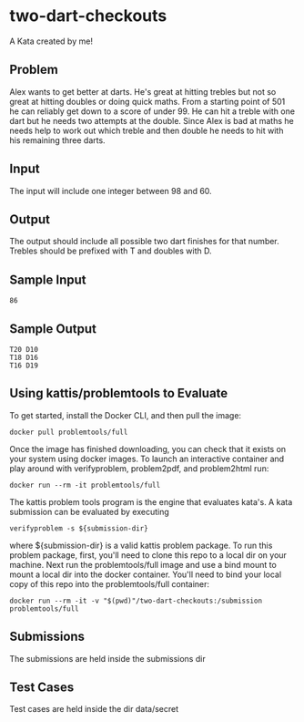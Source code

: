 # two-dart-checkouts
A Kata created by me!

## Problem
Alex wants to get better at darts. He's great at hitting trebles but not so great at hitting doubles or doing quick maths. From a starting point of 501 he can reliably get down to a score of under 99. He can hit a treble with one dart but he needs two attempts at the double. Since Alex is bad at maths he needs help to work out which treble and then double he needs to hit with his remaining three darts.

## Input
The input will include one integer between 98 and 60.

## Output
The output should include all possible two dart finishes for that number. Trebles should be prefixed with T and doubles with D.

## Sample Input
``` shell
86
```

## Sample Output
``` shell
T20 D10
T18 D16
T16 D19
```
## Using kattis/problemtools to Evaluate
To get started, install the Docker CLI, and then pull the image:

``` shell
docker pull problemtools/full
```
Once the image has finished downloading, you can check that it exists on your system using docker images. To launch an interactive container and play around with verifyproblem, problem2pdf, and problem2html run:

``` shell
docker run --rm -it problemtools/full
```

The kattis problem tools program is the engine that evaluates kata's. A kata submission can be evaluated by executing 
``` shell
verifyproblem -s ${submission-dir}
```
where ${submission-dir} is a valid kattis problem package. To run this problem package, first, you'll need to clone this repo to a local dir on your machine. Next run the problemtools/full image and use a bind mount to mount a local dir into the docker container. You'll need to bind your local copy of this repo into the problemtools/full container:
``` shell
docker run --rm -it -v "$(pwd)"/two-dart-checkouts:/submission problemtools/full
```
## Submissions
The submissions are held inside the submissions dir

## Test Cases
Test cases are held inside the dir data/secret

